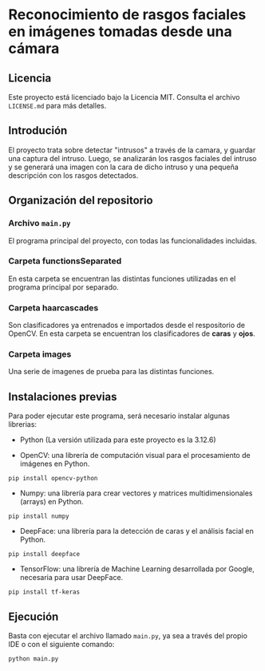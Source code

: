 # Reconocimiento de rasgos faciales en imágenes tomadas desde una cámara

## Licencia
Este proyecto está licenciado bajo la Licencia MIT. Consulta el archivo `LICENSE.md` para más detalles.

## Introdución
El proyecto trata sobre detectar "intrusos" a través de la camara, y guardar una captura del intruso.
Luego, se analizarán los rasgos faciales del intruso y se generará una imagen con la cara de dicho intruso y una pequeña descripción con los rasgos detectados.

## Organización del repositorio
### Archivo `main.py`
El programa principal del proyecto, con todas las funcionalidades incluidas.

### Carpeta functionsSeparated
En esta carpeta se encuentran las distintas funciones utilizadas en el programa principal por separado.

### Carpeta haarcascades
Son clasificadores ya entrenados e importados desde el respositorio de OpenCV. En esta carpeta se encuentran los clasificadores de **caras** y **ojos**.

### Carpeta images
Una serie de imagenes de prueba para las distintas funciones.

## Instalaciones previas
Para poder ejecutar este programa, será necesario instalar algunas librerias:
- Python (La versión utilizada para este proyecto es la 3.12.6)

- OpenCV: una librería de computación visual para el procesamiento de imágenes en Python.
```
pip install opencv-python
```

- Numpy: una librería para crear vectores y matrices multidimensionales (arrays) en Python.
```
pip install numpy
```

- DeepFace: una librería para la detección de caras y el análisis facial en Python.
```
pip install deepface
```

- TensorFlow: una librería de Machine Learning desarrollada por Google, necesaria para usar DeepFace.
```
pip install tf-keras
```

## Ejecución
Basta con ejecutar el archivo llamado `main.py`, ya sea a través del propio IDE o con el siguiente comando:
```
python main.py
```